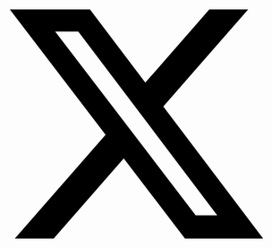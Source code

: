  <svg viewBox="0 0 24 24" aria-hidden="true"
                    class="m-auto w-8 r-4qtqp9 r-yyyyoo r-dnmrzs r-bnwqim r-lrvibr r-m6rgpd r-lrsllp r-1nao33i r-16y2uox r-8kz0gk">
                    <g>
                        <path
                            d="M18.244 2.25h3.308l-7.227 8.26 8.502 11.24H16.17l-5.214-6.817L4.99 21.75H1.68l7.73-8.835L1.254 2.25H8.08l4.713 6.231zm-1.161 17.52h1.833L7.084 4.126H5.117z">
                        </path>
                    </g>
                </svg>